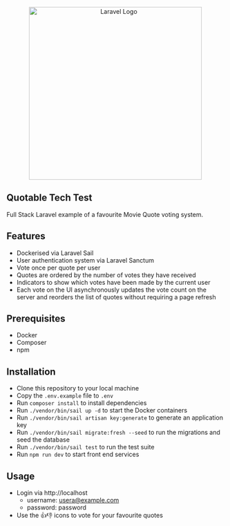<p align="center"><a href="https://laravel.com" target="_blank"><img src="https://raw.githubusercontent.com/laravel/art/master/logo-lockup/5%20SVG/2%20CMYK/1%20Full%20Color/laravel-logolockup-cmyk-red.svg" width="400" alt="Laravel Logo"></a></p>

## Quotable Tech Test

Full Stack Laravel example of a favourite Movie Quote voting system.

## Features
- Dockerised via Laravel Sail
- User authentication system via Laravel Sanctum
- Vote once per quote per user
- Quotes are ordered by the number of votes they have received
- Indicators to show which votes have been made by the current user
- Each vote on the UI asynchronously updates the vote count on the server and reorders the list of quotes without requiring a page refresh

## Prerequisites
- Docker
- Composer
- npm

## Installation
- Clone this repository to your local machine
- Copy the `.env.example` file to `.env`
- Run `composer install` to install dependencies
- Run `./vendor/bin/sail up -d` to start the Docker containers
- Run `./vendor/bin/sail artisan key:generate` to generate an application key
- Run `./vendor/bin/sail migrate:fresh --seed` to run the migrations and seed the database
- Run `./vendor/bin/sail test` to run the test suite
- Run `npm run dev` to start front end services

## Usage
- Login via http://localhost
  - username: usera@example.com
  - password: password
- Use the 👍👎 icons to vote for your favourite quotes
